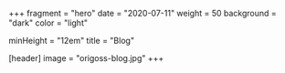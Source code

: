 +++
fragment = "hero"
date = "2020-07-11"
weight = 50
background = "dark"
color = "light"

minHeight = "12em"
title = "Blog"

[header]
  image = "origoss-blog.jpg"
+++
